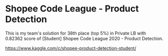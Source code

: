 # Shopee Code League - Product Detection

This is my team's solution for 38th place (top 5%) in Private LB 
with 0.82362 score of [Student] Shopee Code League 2020 - Product Detection.


https://www.kaggle.com/c/shopee-product-detection-student/